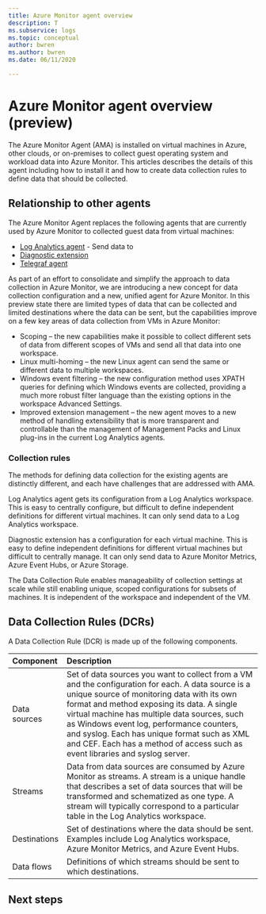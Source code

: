 ```yaml
---
title: Azure Monitor agent overview
description: T
ms.subservice: logs
ms.topic: conceptual
author: bwren
ms.author: bwren
ms.date: 06/11/2020

---
```


# Azure Monitor agent overview (preview)
The Azure Monitor Agent (AMA) is installed on virtual machines in Azure, other clouds, or on-premises to collect guest operating system and workload data into Azure Monitor. This articles describes the details of this agent including how to install it and how to create data collection rules to define data that should be collected.


## Relationship to other agents
The Azure Monitor Agent replaces the following agents that are currently used by Azure Monitor to collected guest data from virtual machines:

- [Log Analytics agent](log-analytics-agent.md) - Send data to 
- [Diagnostic extension](diagnostics-extension-overview.md)
- [Telegraf agent](collect-custom-metrics-linux-telegraf.md)

As part of an effort to consolidate and simplify the approach to data collection in Azure Monitor, we are introducing a new concept for data collection configuration and a new, unified agent for Azure Monitor. In this preview state there are limited types of data that can be collected and limited destinations where the data can be sent, but the capabilities improve on a few key areas of data collection from VMs in Azure Monitor:

- Scoping – the new capabilities make it possible to collect different sets of data from different scopes of VMs and send all that data into one workspace.
- Linux multi-homing – the new Linux agent can send the same or different data to multiple workspaces.
- Windows event filtering – the new configuration method uses XPATH queries for defining which Windows events are collected, providing a much more robust filter language than the existing options in the workspace Advanced Settings.
- Improved extension management – the new agent moves to a new method of handling extensibility that is more transparent and controllable than the management of Management Packs and Linux plug-ins in the current Log Analytics agents.



### Collection rules
The methods for defining data collection for the existing agents are distinctly different, and each have challenges that are addressed with AMA. 

Log Analytics agent gets its configuration from a Log Analytics workspace. This is easy to centrally configure, but difficult to define independent definitions for different virtual machines. It can only send data to a Log Analytics workspace.

Diagnostic extension has a configuration for each virtual machine. This is easy to define independent definitions for different virtual machines but difficult to centrally manage. It can only send data to Azure Monitor Metrics, Azure Event Hubs, or Azure Storage.

The Data Collection Rule enables manageability of collection settings at scale while still enabling unique, scoped configurations for subsets of machines. It is independent of the workspace and independent of the VM. 



## Data Collection Rules (DCRs)
A Data Collection Rule (DCR) is made up of the following components.

| Component | Description |
|:---|:---|
| Data sources | Set of data sources you want to collect from a VM and the configuration for each. A data source is a unique source of monitoring data with its own format and method exposing its data. A single virtual machine has multiple data sources, such as Windows event log, performance counters, and syslog. Each has unique format such as XML and CEF. Each has a method of access such as event libraries and syslog server. |
| Streams | Data from data sources are consumed by Azure Monitor as streams. A stream is a unique handle that describes a set of data sources that will be transformed and schematized as one type. A stream will typically correspond to a particular table in the Log Analytics workspace. |
| Destinations | Set of destinations where the data should be sent. Examples include Log Analytics workspace, Azure Monitor Metrics, and Azure Event Hubs. | 
| Data flows | Definitions of which streams should be sent to which destinations. | 



## Next steps

